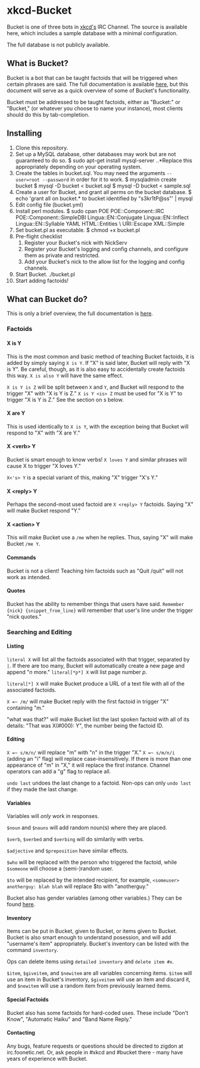 xkcd-Bucket
===========

Bucket is one of three bots in [xkcd's](http://xkcd.com) IRC Channel.
The source is available here, which includes a sample database with a minimal configuration.

The full database is not publicly available.

What is Bucket?
---------------

Bucket is a bot that can be taught factoids that will be triggered when certain phrases
are said. The full documentation is available [here](http://wiki.xkcd.com/irc/Bucket), but this
document will serve as a quick overview of some of Bucket's functionality.

Bucket must be addressed to be taught factoids, either as "Bucket:" or "Bucket," (or whatever you choose
to name your instance), most clients should do this by tab-completion. 

Installing
----------

1. Clone this repository.
2. Set up a MySQL database, other databases may work but are not guaranteed to do so.
    $ sudo apt-get install mysql-server
..*Replace this appropriately depending on your operating system.
3. Create the tables in bucket.sql. You may need the arguments `--user=root --password` in order for it
to work.
    $ mysqladmin create bucket
    $ mysql -D bucket < bucket.sql
    $ mysql -D bucket < sample.sql
4. Create a user for Bucket, and grant all perms on the bucket database.
    $ echo 'grant all on bucket.* to bucket identified by "s3kr1tP@ss"' | mysql
5. Edit config file (bucket.yml)
6. Install perl modules.
    $ sudo cpan POE POE::Component::IRC POE::Component::SimpleDBI Lingua::EN::Conjugate Lingua::EN::Inflect Lingua::EN::Syllable YAML HTML::Entities \ URI::Escape XML::Simple
7. Set bucket.pl as executable.
    $ chmod +x bucket.pl
8. Pre-flight checklist
    1. Register your Bucket's nick with NickServ
    2. Register your Bucket's logging and config channels, and configure them as private and restricted.
    3. Add your Bucket's nick to the allow list for the logging and config channels. 
9. Start Bucket.
    ./bucket.pl
10. Start adding factoids!

What can Bucket do?
-------------------

This is only a brief overview, the full documentation is [here](http://wiki.xkcd.com/irc/Bucket).

### Factoids

#### X is Y

This is the most common and basic method of teaching Bucket factoids, it is added by simply saying `X is Y`. 
If "X" is said later, Bucket will reply with "X is Y". Be careful, though, as it is also easy to accidentally
create factoids this way. `X is also Y` will have the same effect. 

`X is Y is Z` will be split between `X` and `Y`, and Bucket will respond to the trigger "X" with "X is Y is Z."
`X is Y <is> Z` must be used for "X is Y" to trigger "X is Y is Z." See the section on <verb>s below.

#### X are Y

This is used identically to `X is Y`, with the exception being that Bucket will respond to "X" with "X are Y."

#### X \<verb\> Y

Bucket is smart enough to know verbs! `X loves Y` and similar phrases will cause X to trigger "X loves Y."

`X<'s> Y` is a special variant of this, making "X" trigger "X's Y."

#### X \<reply\> Y

Perhaps the second-most used factoid are `X <reply> Y` factoids. Saying "X" will make Bucket respond "Y."

#### X \<action\> Y

This will make Bucket use a `/me` when he replies. Thus, saying "X" will make Bucket `/me Y`.

#### Commands

Bucket is not a client! Teaching him factoids such as "Quit <reply> /quit" will not work as intended.

#### Quotes

Bucket has the ability to remember things that users have said. `Remember {nick} {snippet_from_line}` will remember
that user's line under the trigger "nick quotes."

### Searching and Editing

#### Listing

`literal X` will list all the factoids associated with that trigger, separated by `|`. If there are too many, Bucket
will automatically create a new page and append "*n* more." `literal[*p*] X` will list page number *p*.

`literal[*] X` will make Bucket produce a URL of a text file with all of the associated factoids.

`X =~ /m/` will make Bucket reply with the first factoid in trigger "X" containing "m."

"what was that?" will make Bucket list the last spoken factoid with all of its details: "That was X(#000): <reply> Y", the
number being the factoid ID.

#### Editing
`X =~ s/m/n/` will replace "m" with "n" in the trigger "X." `X =~ s/m/n/i` (adding an "i" flag) will replace case-insensitively.
If there is more than one appearance of "m" in "X," it will replace the first instance. Channel operators can add a "g" flag to 
replace all.

`undo last` undoes the last change to a factoid. Non-ops can only `undo last` if they made the last change.

#### Variables

Variables will *only* work in responses. 

`$noun` and `$nouns` will add random noun(s) where they are placed.

`$verb`, `$verbed` and `$verbing` will do similarily with verbs.

`$adjective` and `$preposition` have similar effects.

`$who` will be replaced with the person who triggered the factoid, while `$someone` will choose a (semi-)random user.

`$to` will be replaced by the intended recipient, for example, `<someuser> anotherguy: blah blah` will replace $to with "anotherguy."

Bucket also has gender variables (among other variables.) They can be found [here](http://wiki.xkcd.com/irc/Bucket#Gender).

#### Inventory

Items can be put in Bucket, given to Bucket, or items given to Bucket. Bucket is also smart enough to understand posession, and will
add "username's item" appropriately. Bucket's inventory can be listed with the command `inventory`.

Ops can delete items using `detailed inventory` and `delete item #x`.

`$item`, `$giveitem`, and `$newitem` are all variables concerning items. `$item` will use an item in Bucket's inventory, `$giveitem` will
use an item and discard it, and `$newitem` will use a random item from previously learned items.

#### Special Factoids
Bucket also has some factoids for hard-coded uses. These include "Don't Know", "Automatic Haiku" and "Band Name Reply."

#### Contacting

Any bugs, feature requests or questions should be directed to zigdon at
irc.foonetic.net.  Or, ask people in #xkcd and #bucket there - many have years
of experience with Bucket.
